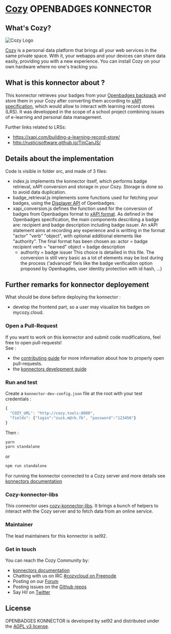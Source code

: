 [Cozy][cozy] OPENBADGES KONNECTOR
=======================================

What's Cozy?
------------

![Cozy Logo](https://cdn.rawgit.com/cozy/cozy-guidelines/master/templates/cozy_logo_small.svg)

[Cozy] is a personal data platform that brings all your web services in the same private space. With it, your webapps and your devices can share data easily, providing you with a new experience. You can install Cozy on your own hardware where no one's tracking you.

What is this konnector about ?
------------------------------

This konnector retrieves your badges from your [Openbadges backpack] and store them in your Cozy after converting them according to [xAPI specification], which would allow to interact with learning record stores (LRS).
It was developped in the scope of a school project combining issues of e-learning and personal data management.

Further links related to LRSs:
- https://xapi.com/building-a-learning-record-store/
- http://rusticisoftware.github.io/TinCanJS/


Details about the implementation
--------------------------------

Code is visible in folder src, and made of 3 files:
- index.js implements the konnector itself, which performs badge retrieval, xAPI conversion and storage in your Cozy. Storage is done so to avoid data duplication.
- badge_retrieval.js implements some functions used for fetching your badges, using the [Displayer API] of Openbadges.
- xapi_conversion.js defines the function used for the conversion of badges from Openbadges format to [xAPI format]. As defined in the Openbadges specification, the main components describing a badge are: recipient and badge description including badge issuer. An xAPI statement aims at recording any experience and is writting in the format "actor" "verb" "object", with optional additional elements like "authority". The final format has been chosen as:
  actor = badge recipient
  verb = "earned"
  object = badge description
  + authority = badge issuer
This choice is detailled in this file. The conversion is still very basic as a lot of elements may be lost during the process ('advanced' fiels like the badge verification option proposed by Openbagdes, user identity protection with id hash, ...)


Further remarks for konnector deployement
-----------------------------------------

What should be done before deploying the konnector :
- develop the frontend part, so a user may visualize his badges on mycozy.cloud.


### Open a Pull-Request

If you want to work on this konnector and submit code modifications, feel free to open pull-requests!
</br>See :
* the [contributing guide][contribute] for more information about how to properly open pull-requests.
* the [konnectors development guide](https://docs.cozy.io/en/dev/konnector/)

### Run and test

Create a `konnector-dev-config.json` file at the root with your test credentials :

```javascript
{
  "COZY_URL": "http://cozy.tools:8080",
  "fields": {"login":"zuck.m@rk.fb", "password":"123456"}
}
```
Then :

```sh
yarn
yarn standalone
```

or

```sh
npm run standalone
```

For running the konnector connected to a Cozy server and more details see [konnectors documentation](https://docs.cozy.io/en/dev/konnector/)

### Cozy-konnector-libs

This connector uses [cozy-konnector-libs](https://github.com/cozy/cozy-konnector-libs). It brings a bunch of helpers to interact with the Cozy server and to fetch data from an online service.

### Maintainer

The lead maintainers for this konnector is sel92.


### Get in touch

You can reach the Cozy Community by:

- [konnectors documentation](https://docs.cozy.io/en/dev/konnector/)
- Chatting with us on IRC [#cozycloud on Freenode][freenode]
- Posting on our [Forum]
- Posting issues on the [Github repos][github]
- Say Hi! on [Twitter]


License
-------

OPENBADGES KONNECTOR is developed by sel92 and distributed under the [AGPL v3 license][agpl-3.0].

[cozy]: https://cozy.io "Cozy Cloud"
[agpl-3.0]: https://www.gnu.org/licenses/agpl-3.0.html
[freenode]: http://webchat.freenode.net/?randomnick=1&channels=%23cozycloud&uio=d4
[forum]: https://forum.cozy.io/
[github]: https://github.com/cozy/
[nodejs]: https://nodejs.org/
[standard]: https://standardjs.com
[twitter]: https://twitter.com/mycozycloud
[webpack]: https://webpack.js.org
[yarn]: https://yarnpkg.com
[travis]: https://travis-ci.org
[contribute]: CONTRIBUTING.md
[Openbadges backpack]: https://backpack.openbadges.org/
[xAPI specification]: https://xapi.com/
[xAPI format]: https://xapi.com/
[Displayer API]: https://github.com/mozilla/openbadges-backpack/wiki/Using-the-Displayer-API

